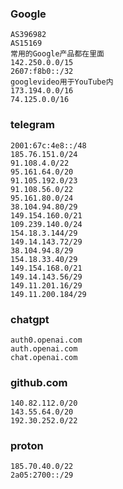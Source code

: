 ### Google
```
AS396982
AS15169
常用的Google产品都在里面
142.250.0.0/15
2607:f8b0::/32
googlevideo用于YouTube内
173.194.0.0/16 
74.125.0.0/16
```
### telegram
```
2001:67c:4e8::/48
185.76.151.0/24
91.108.4.0/22
95.161.64.0/20
91.105.192.0/23
91.108.56.0/22
95.161.80.0/24
38.104.94.80/29
149.154.160.0/21
109.239.140.0/24
154.18.3.144/29
149.14.143.72/29
38.104.94.8/29
154.18.33.40/29
149.154.168.0/21
149.14.143.56/29
149.11.201.16/29
149.11.200.184/29
```
### chatgpt
```
auth0.openai.com
auth.openai.com
chat.openai.com
```
### github.com
```
140.82.112.0/20
143.55.64.0/20
192.30.252.0/22
```
### proton
```
185.70.40.0/22
2a05:2700::/29
```
